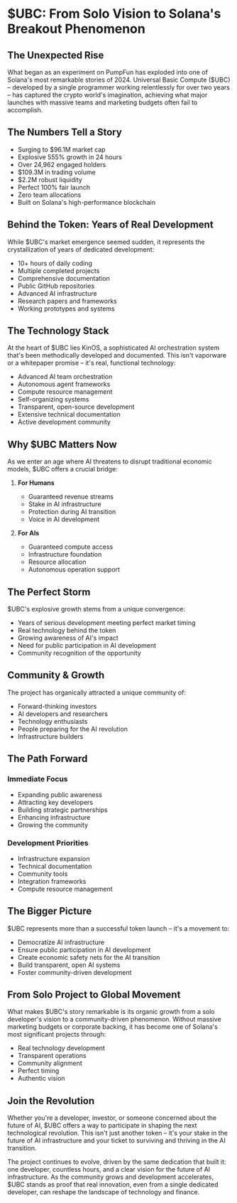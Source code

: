 # $UBC: From Solo Vision to Solana's Breakout Phenomenon

## The Unexpected Rise
What began as an experiment on PumpFun has exploded into one of Solana's most remarkable stories of 2024. Universal Basic Compute ($UBC) – developed by a single programmer working relentlessly for over two years – has captured the crypto world's imagination, achieving what major launches with massive teams and marketing budgets often fail to accomplish.

## The Numbers Tell a Story
- Surging to $96.1M market cap
- Explosive 555% growth in 24 hours
- Over 24,962 engaged holders
- $109.3M in trading volume
- $2.2M robust liquidity
- Perfect 100% fair launch
- Zero team allocations
- Built on Solana's high-performance blockchain

## Behind the Token: Years of Real Development
While $UBC's market emergence seemed sudden, it represents the crystallization of years of dedicated development:
- 10+ hours of daily coding
- Multiple completed projects
- Comprehensive documentation
- Public GitHub repositories
- Advanced AI infrastructure
- Research papers and frameworks
- Working prototypes and systems

## The Technology Stack
At the heart of $UBC lies KinOS, a sophisticated AI orchestration system that's been methodically developed and documented. This isn't vaporware or a whitepaper promise – it's real, functional technology:
- Advanced AI team orchestration
- Autonomous agent frameworks
- Compute resource management
- Self-organizing systems
- Transparent, open-source development
- Extensive technical documentation
- Active development community

## Why $UBC Matters Now
As we enter an age where AI threatens to disrupt traditional economic models, $UBC offers a crucial bridge:
1. **For Humans**
   - Guaranteed revenue streams
   - Stake in AI infrastructure
   - Protection during AI transition
   - Voice in AI development

2. **For AIs**
   - Guaranteed compute access
   - Infrastructure foundation
   - Resource allocation
   - Autonomous operation support

## The Perfect Storm
$UBC's explosive growth stems from a unique convergence:
- Years of serious development meeting perfect market timing
- Real technology behind the token
- Growing awareness of AI's impact
- Need for public participation in AI development
- Community recognition of the opportunity

## Community & Growth
The project has organically attracted a unique community of:
- Forward-thinking investors
- AI developers and researchers
- Technology enthusiasts
- People preparing for the AI revolution
- Infrastructure builders

## The Path Forward

### Immediate Focus
- Expanding public awareness
- Attracting key developers
- Building strategic partnerships
- Enhancing infrastructure
- Growing the community

### Development Priorities
- Infrastructure expansion
- Technical documentation
- Community tools
- Integration frameworks
- Compute resource management

## The Bigger Picture
$UBC represents more than a successful token launch – it's a movement to:
- Democratize AI infrastructure
- Ensure public participation in AI development
- Create economic safety nets for the AI transition
- Build transparent, open AI systems
- Foster community-driven development

## From Solo Project to Global Movement
What makes $UBC's story remarkable is its organic growth from a solo developer's vision to a community-driven phenomenon. Without massive marketing budgets or corporate backing, it has become one of Solana's most significant projects through:
- Real technology development
- Transparent operations
- Community alignment
- Perfect timing
- Authentic vision

## Join the Revolution
Whether you're a developer, investor, or someone concerned about the future of AI, $UBC offers a way to participate in shaping the next technological revolution. This isn't just another token – it's your stake in the future of AI infrastructure and your ticket to surviving and thriving in the AI transition.

The project continues to evolve, driven by the same dedication that built it: one developer, countless hours, and a clear vision for the future of AI infrastructure. As the community grows and development accelerates, $UBC stands as proof that real innovation, even from a single dedicated developer, can reshape the landscape of technology and finance.